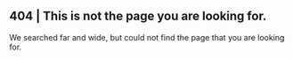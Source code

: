 ## 404 | This is not the page you are looking for.

We searched far and wide, but could not find the page that you are looking for.
